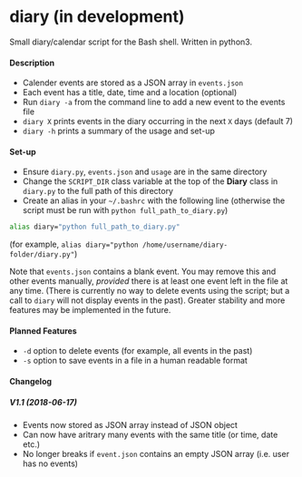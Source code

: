# diary (in development)
Small diary/calendar script for the Bash shell. Written in python3.

#### Description
- Calender events are stored as a JSON array in `events.json`
- Each event has a title, date, time and a location (optional)
- Run `diary -a` from the command line to add a new event to the events file
- `diary X` prints events in the diary occurring in the next `X` days (default 7)
- `diary -h` prints a summary of the usage and set-up

#### Set-up
- Ensure `diary.py`, `events.json` and `usage` are in the same directory
- Change the `SCRIPT_DIR` class variable at the top of the **Diary** class in `diary.py` to the full path of this directory
- Create an alias in your `~/.bashrc` with the following line (otherwise the script must be run with `python full_path_to_diary.py`)
```sh
alias diary="python full_path_to_diary.py"
```
(for example, `alias diary="python /home/username/diary-folder/diary.py"`)

Note that `events.json` contains a blank event. You may remove this and other events manually, _provided_ there is at least one event left in the file at any time.
(There is currently no way to delete events using the script; but a call to `diary` will not display events in the past).
Greater stability and more features may be implemented in the future.


#### Planned Features
- `-d` option to delete events (for example, all events in the past)
- `-s` option to save events in a file in a human readable format

#### Changelog
##### V1.1 (2018-06-17)
- Events now stored as JSON array instead of JSON object
- Can now have aritrary many events with the same title (or time, date etc.)
- No longer breaks if `event.json` contains an empty JSON array (i.e. user has no events)
